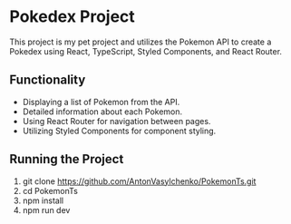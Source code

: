 # Pokedex Project

This project is my pet project and utilizes the Pokemon API to create a Pokedex using React, TypeScript, Styled Components, and React Router.

## Functionality

- Displaying a list of Pokemon from the API.
- Detailed information about each Pokemon.
- Using React Router for navigation between pages.
- Utilizing Styled Components for component styling.

## Running the Project
1) git clone https://github.com/AntonVasylchenko/PokemonTs.git
2) cd PokemonTs
3) npm install
4) npm run dev
